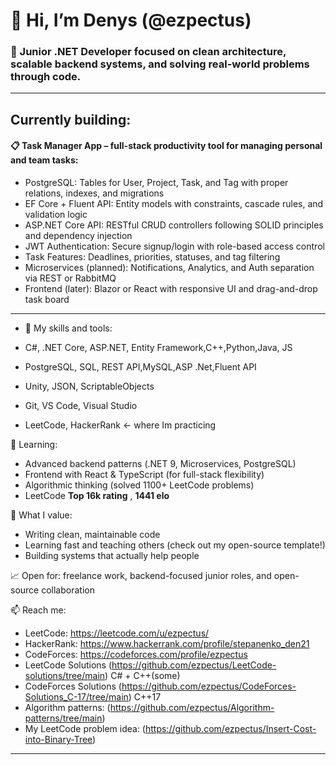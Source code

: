 # 👋 Hi, I’m Denys (@ezpectus)

### 🔧 Junior .NET Developer focused on clean architecture, scalable backend systems, and solving real-world problems through code.

--- 
  ## Currently building:

#### 📋 Task Manager App – full-stack productivity tool for managing personal and team tasks:

- PostgreSQL: Tables for User, Project, Task, and Tag with proper relations, indexes, and migrations
- EF Core + Fluent API: Entity models with constraints, cascade rules, and validation logic
- ASP.NET Core API: RESTful CRUD controllers following SOLID principles and dependency injection
- JWT Authentication: Secure signup/login with role-based access control
- Task Features: Deadlines, priorities, statuses, and tag filtering
- Microservices (planned): Notifications, Analytics, and Auth separation via REST or RabbitMQ
- Frontend (later): Blazor or React with responsive UI and drag-and-drop task board


---
- 🧰 My skills and  tools:

- C#, .NET Core, ASP.NET, Entity Framework,C++,Python,Java, JS
- PostgreSQL, SQL, REST API,MySQL,ASP .Net,Fluent API
- Unity, JSON, ScriptableObjects
- Git, VS Code, Visual Studio
- LeetCode, HackerRank <- where Im practicing

🧠 Learning:
- Advanced backend patterns (.NET 9, Microservices, PostgreSQL)
- Frontend with React & TypeScript (for full-stack flexibility)
- Algorithmic thinking (solved 1100+ LeetCode problems)
- LeetCode **Top 16k rating** , **1441 elo** 

🎯 What I value:
- Writing clean, maintainable code
- Learning fast and teaching others (check out my open-source template!)
- Building systems that actually help people

📈 Open for: freelance work, backend-focused junior roles, and open-source collaboration

📫 Reach me:
- LeetCode: https://leetcode.com/u/ezpectus/
- HackerRank: https://www.hackerrank.com/profile/stepanenko_den21
- CodeForces: https://codeforces.com/profile/ezpectus
- LeetCode Solutions (https://github.com/ezpectus/LeetCode-solutions/tree/main) C# + C++(some)
- CodeForces Solutions (https://github.com/ezpectus/CodeForces-Solutions_C-17/tree/main) C++17 
- Algorithm patterns: (https://github.com/ezpectus/Algorithm-patterns/tree/main)
- My LeetCode problem idea: (https://github.com/ezpectus/Insert-Cost-into-Binary-Tree)



---
